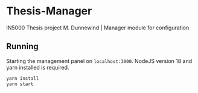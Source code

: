# Thesis-Manager
IN5000 Thesis project M. Dunnewind | Manager module for configuration

## Running
Starting the management panel on `localhost:3000`. NodeJS version 18 and yarn installed is required.

```bash
yarn install
yarn start
```
